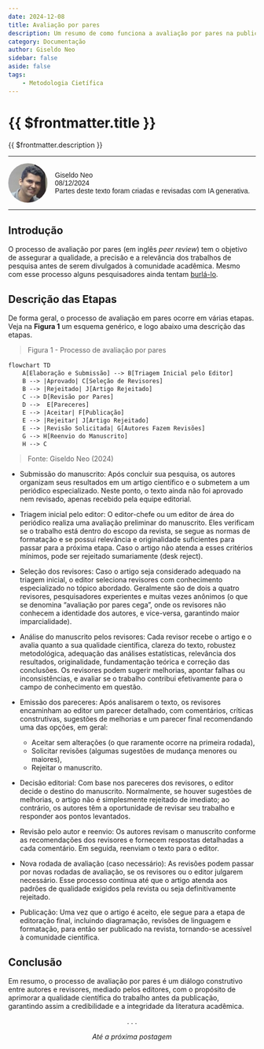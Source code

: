 ```yaml
---
date: 2024-12-08
title: Avaliação por pares
description: Um resumo de como funciona a avaliação por pares na publicação de artigos científicos
category: Documentação
author: Giseldo Neo
sidebar: false
aside: false
tags: 
    - Metodologia Cietífica
---
```


# {{ $frontmatter.title }}

{{ $frontmatter.description }}

<style>
    .profile {
      display: flex;
      align-items: center;
      gap: 15px;
      font-family: Arial, sans-serif;
    }

    .profile img {
      border-radius: 50%;
      width: 80px; /* Adjust size as needed */
      height: 80px; /* Adjust size as needed */
    }

    .profile-details {
      font-size: 14px;
    }

    .profile-details p {
      margin: 0;
    }
  </style>

  <hr class="solid">
  <div class="profile">
    <img src="./giseldo.png" alt="Profile Picture" />
    <div class="profile-details">
      <p>Giseldo Neo</p>
      <p>08/12/2024</p>
      <p>Partes deste texto foram criadas e revisadas com IA generativa.</p>
    </div>
  </div>
  <hr class="solid">

## Introdução

O processo de avaliação por pares (em inglês _peer review_) tem o objetivo de assegurar a qualidade, a precisão e a relevância dos trabalhos de pesquisa antes de serem divulgados à comunidade acadêmica. Mesmo com esse processo alguns pesquisadores ainda tentam [burlá-lo](./2024-12-13-fraudes-acadêmicas.md).

## Descrição das Etapas

De forma geral, o processo de avaliação em pares ocorre em várias etapas. Veja na **Figura 1** um esquema genérico, e logo abaixo uma descrição das etapas.

> Figura 1 - Processo de avaliação por pares
```mermaid
flowchart TD
    A[Elaboração e Submissão] --> B[Triagem Inicial pelo Editor]
    B --> |Aprovado| C[Seleção de Revisores]
    B --> |Rejeitado| J[Artigo Rejeitado]
    C --> D[Revisão por Pares]
    D -->  E[Pareceres]
    E --> |Aceitar| F[Publicação]
    E --> |Rejeitar| J[Artigo Rejeitado]
    E --> |Revisão Solicitada| G[Autores Fazem Revisões]
    G --> H[Reenvio do Manuscrito]
    H --> C
```
> Fonte: Giseldo Neo (2024)

- Submissão do manuscrito: Após concluir sua pesquisa, os autores organizam seus resultados em um artigo científico e o submetem a um periódico especializado. Neste ponto, o texto ainda não foi aprovado nem revisado, apenas recebido pela equipe editorial.

- Triagem inicial pelo editor: O editor-chefe ou um editor de área do periódico realiza uma avaliação preliminar do manuscrito. Eles verificam se o trabalho está dentro do escopo da revista, se segue as normas de formatação e se possui relevância e originalidade suficientes para passar para a próxima etapa. Caso o artigo não atenda a esses critérios mínimos, pode ser rejeitado sumariamente (desk reject).

- Seleção dos revisores: Caso o artigo seja considerado adequado na triagem inicial, o editor seleciona revisores com conhecimento especializado no tópico abordado. Geralmente são de dois a quatro revisores, pesquisadores experientes e muitas vezes anônimos (o que se denomina “avaliação por pares cega”, onde os revisores não conhecem a identidade dos autores, e vice-versa, garantindo maior imparcialidade).

- Análise do manuscrito pelos revisores: Cada revisor recebe o artigo e o avalia quanto a sua qualidade científica, clareza do texto, robustez metodológica, adequação das análises estatísticas, relevância dos resultados, originalidade, fundamentação teórica e correção das conclusões. Os revisores podem sugerir melhorias, apontar falhas ou inconsistências, e avaliar se o trabalho contribui efetivamente para o campo de conhecimento em questão.

- Emissão dos pareceres: Após analisarem o texto, os revisores encaminham ao editor um parecer detalhado, com comentários, críticas construtivas, sugestões de melhorias e um parecer final recomendando uma das opções, em geral:  
   * Aceitar sem alterações (o que raramente ocorre na primeira rodada),  
   * Solicitar revisões (algumas sugestões de mudança menores ou maiores),  
   * Rejeitar o manuscrito.

- Decisão editorial: Com base nos pareceres dos revisores, o editor decide o destino do manuscrito. Normalmente, se houver sugestões de melhorias, o artigo não é simplesmente rejeitado de imediato; ao contrário, os autores têm a oportunidade de revisar seu trabalho e responder aos pontos levantados.

- Revisão pelo autor e reenvio: Os autores revisam o manuscrito conforme as recomendações dos revisores e fornecem respostas detalhadas a cada comentário. Em seguida, reenviam o texto para o editor.

- Nova rodada de avaliação (caso necessário): As revisões podem passar por novas rodadas de avaliação, se os revisores ou o editor julgarem necessário. Esse processo continua até que o artigo atenda aos padrões de qualidade exigidos pela revista ou seja definitivamente rejeitado.

- Publicação: Uma vez que o artigo é aceito, ele segue para a etapa de editoração final, incluindo diagramação, revisões de linguagem e formatação, para então ser publicado na revista, tornando-se acessível à comunidade científica.

## Conclusão

Em resumo, o processo de avaliação por pares é um diálogo construtivo entre autores e revisores, mediado pelos editores, com o propósito de aprimorar a qualidade científica do trabalho antes da publicação, garantindo assim a credibilidade e a integridade da literatura acadêmica.

<center>. . .</center>

_<center>Até a próxima postagem</center>_
